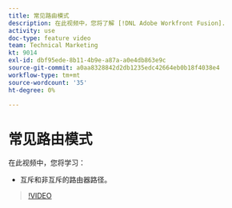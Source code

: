 ```yaml
---
title: 常见路由模式
description: 在此视频中，您将了解 [!DNL Adobe Workfront Fusion].
activity: use
doc-type: feature video
team: Technical Marketing
kt: 9014
exl-id: dbf95ede-8b11-4b9e-a87a-a0e4db863e9c
source-git-commit: a0aa8328842d2db1235edc42664eb0b18f4038e4
workflow-type: tm+mt
source-wordcount: '35'
ht-degree: 0%

---
```


# 常见路由模式

在此视频中，您将学习：

* 互斥和非互斥的路由器路径。

>[!VIDEO](https://video.tv.adobe.com/v/335273/?quality=12)
